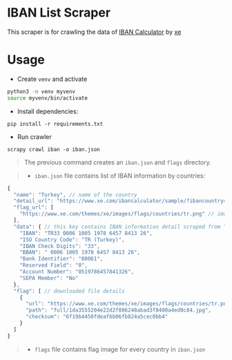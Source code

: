 # IBAN List Scraper
This scraper is for crawling the data of [IBAN Calculator](https://www.xe.com/ibancalculator/countrylist/) by [xe](https://www.xe.com)

# Usage

* Create `venv` and activate
```bash
python3 -m venv myvenv
source myvenv/bin/activate
```

* Install dependencies:
```
pip install -r requirements.txt
```

* Run crawler
```
scrapy crawl iban -o iban.json
```

> The previous command creates an `iban.json` and `flags` directory.

> * `iban.json` file contains list of IBAN information by countries:
```javascript
{
  "name": "Turkey", // name of the country
  "detail_url": "https://www.xe.com/ibancalculator/sample/?ibancountry=turkey", // IBAN information detail url
  "flag_url": [
    "https://www.xe.com/themes/xe/images/flags/countries/tr.png" // image url for flag of the country
  ],
  "data": { // this key contains IBAN information detail scraped from "detail_url" key
    "IBAN": "TR33 0006 1005 1978 6457 8413 26",
    "ISO Country Code": "TR (Turkey)",
    "IBAN Check Digits": "33",
    "BBAN": " 0006 1005 1978 6457 8413 26",
    "Bank Identifier": "00061",
    "Reserved Field": "0",
    "Account Number": "0519786457841326",
    "SEPA Member": "No"
  },
  "flag": [ // downloaded file details
    {
      "url": "https://www.xe.com/themes/xe/images/flags/countries/tr.png",
      "path": "full/1da3555204e22d2f886248abad3f8400a4ed0c84.jpg",
      "checksum": "6f19b4450fdeaf6b06fb824a5cec0bb4"
    }
  ]
}
```

> * `flags` file contains flag image for every country in `iban.json`
